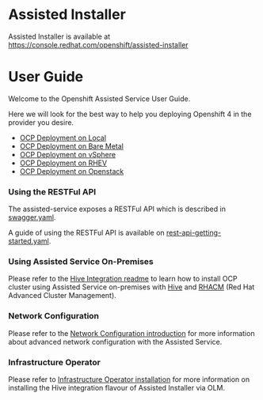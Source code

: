 # Assisted Installer

Assisted Installer is available at https://console.redhat.com/openshift/assisted-installer

# User Guide

Welcome to the Openshift Assisted Service User Guide.

Here we will look for the best way to help you deploying Openshift 4 in the provider you desire.

 - [OCP Deployment on Local](deploy-on-local.md)
 - [OCP Deployment on Bare Metal](deploy-on-bare-metal.md)
 - [OCP Deployment on vSphere](deploy-on-vsphere.md)
 - [OCP Deployment on RHEV](deploy-on-RHEV.md)
 - [OCP Deployment on Openstack](deploy-on-OSP.md)

### Using the RESTFul API

The assisted-service exposes a RESTFul API which is described in [swagger.yaml](../../swagger.yaml).

A guide of using the RESTFul API is available on [rest-api-getting-started.yaml](./rest-api-getting-started.md).

### Using Assisted Service On-Premises

Please refer to the [Hive Integration readme](../hive-integration/README.md) to learn how to install OCP cluster using Assisted Service on-premises with [Hive](https://github.com/openshift/hive/) and [RHACM](https://github.com/open-cluster-management) (Red Hat Advanced Cluster Management).

### Network Configuration

Please refer to the [Network Configuration introduction](network-configuration/README.md) for more information about advanced network configuration with the Assisted Service.

### Infrastructure Operator

Please refer to [Infrastructure Operator installation](infrastructure-operator-olm.md) for more information on installing the Hive integration flavour of Assisted Installer via OLM.
